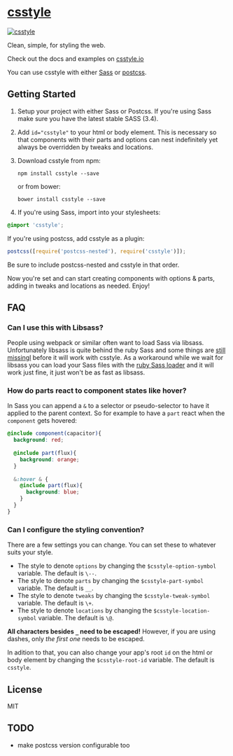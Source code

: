 # [csstyle](http://csstyle.io)
[![csstyle](https://github.com/geddski/csstyle/blob/master/site/common/images/csstyle.png)](http://csstyle.io)

Clean, simple, for styling the web.

Check out the docs and examples on [csstyle.io](http://csstyle.io)

You can use csstyle with either [Sass](http://sass-lang.com/) or [postcss](https://github.com/postcss/postcss).

## Getting Started
1. Setup your project with either Sass or Postcss. If you're using Sass make sure you have the latest stable SASS (3.4).

2. Add `id="csstyle"` to your html or body element. This is necessary so that components with their
parts and options can nest indefinitely yet always be overridden by tweaks and locations.

3. Download csstyle from npm:

    ```
    npm install csstyle --save
    ```

    or from bower:
    ```
    bower install csstyle --save
    ```
    
4. If you're using Sass, import into your stylesheets:
```scss
@import 'csstyle';
```

If you're using postcss, add csstyle as a plugin:
```js
postcss([require('postcss-nested'), require('csstyle')]);
```
Be sure to include postcss-nested and csstyle in that order.

Now you're set and can start creating components with options & parts, adding in tweaks and locations as needed. Enjoy!

## FAQ

### Can I use this with Libsass?
People using webpack or similar often want to load Sass via libsass.
Unfortunately libsass is quite behind the ruby Sass and some things are [still missingl](https://sass-compatibility.github.io/)
before it will work with csstyle. As a workaround while we wait for libsass you
can load your Sass files with the [ruby Sass loader](https://github.com/ddelbondio/ruby-sass-loader) and it will work just fine, it just
won't be as fast as libsass.

### How do parts react to component states like hover?
In Sass you can append a `&` to a selector or pseudo-selector to have it applied to the parent context. So for example to have a `part` react when the `component` gets hovered:

```scss
@include component(capacitor){
  background: red;
  
  @include part(flux){
    background: orange;
  }
  
  &:hover & {
    @include part(flux){
      background: blue;
    }
  }
}
```

### Can I configure the styling convention?
There are a few settings you can change. You can set these to whatever suits your style.

 - The style to denote `options` by changing the `$csstyle-option-symbol` variable. The default is `\--`.
 - The style to denote `parts` by changing the `$csstyle-part-symbol` variable. The default is `__`.
 - The style to denote `tweaks` by changing the `$csstyle-tweak-symbol` variable. The default is `\+`.
 - The style to denote `locations` by changing the `$csstyle-location-symbol` variable. The default is `\@`.

**All characters besides `_` need to be escaped!** However, if you are using dashes, only _the first one_ needs to be escaped.

In adition to that, you can also change your app's root `id` on the html or body element by changing the `$csstyle-root-id` variable. The default is `csstyle`.

## License
MIT

## TODO
- make postcss version configurable too
